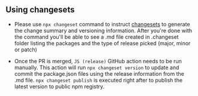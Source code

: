 ## Using changesets

- Please use `npx changeset` command to instruct [changesets](https://github.com/changesets/changesets/tree/main) to generate the change summary and versioning information.
  After you're done with the command you'll be able to see a .md file created in .changeset folder listing the packages and the type of release picked (major, minor or patch)

- Once the PR is merged, `JS (release)` GitHub action needs to be run manually. This action will run `npx changeset version` to update and commit the package.json files using the release information from the .md file. `npx changeset publish` is executed right after to publish the latest version to public npm registry.
